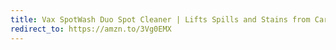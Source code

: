 ```yaml
---
title: Vax SpotWash Duo Spot Cleaner | Lifts Spills and Stains from Carpets, Stairs, Upholstery | Dedicated Messy Tool for Pets – CDCW-CSXA, 1 Litre, Grey/Blue, 440W
redirect_to: https://amzn.to/3Vg0EMX
---
```


